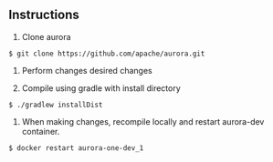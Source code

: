 ## Instructions

1. Clone aurora

`$ git clone https://github.com/apache/aurora.git`

1. Perform changes desired changes

1. Compile using gradle with install directory

`$ ./gradlew installDist`

1. When making changes, recompile locally and restart aurora-dev container.

`$ docker restart aurora-one-dev_1`
